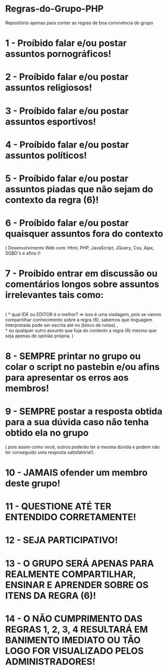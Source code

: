 # Regras-do-Grupo-PHP
Repositório apenas para conter as regras de boa convivência do grupo

# 1 - Proíbido falar e/ou postar assuntos pornográficos!
# 2 - Proíbido falar e/ou postar assuntos religiosos!
# 3 - Proíbido falar e/ou postar assuntos esportivos!
# 4 - Proíbido falar e/ou postar assuntos políticos!
# 5 - Proíbido falar e/ou postar assuntos piadas que não sejam do contexto da regra (6)!
# 6 - Proíbido falar e/ou postar quaisquer assuntos fora do contexto <br />
( Desenvolvimento Web com: Html, PHP, JavaScript, JQuery, Css, Ajax, SGBD's e afins )!
# 7 - Proíbido entrar em discussão ou comentários longos sobre assuntos irrelevantes tais como:
<br />( * qual IDE ou EDITOR é o melhor? => isso é uma viadagem, pois se vamos compartilhar conhecimento sobre a regra (6),
 sabemos que linguagem interpretada pode ser escrita até no (bloco de notas) ,<br />* ou qualquer outro assunto que fuja do contexto a regra (6) mesmo que seja apenas de opinião própria. )
# 8 - SEMPRE printar no grupo ou colar o script no pastebin e/ou afins para apresentar os erros aos membros!
# 9 - SEMPRE postar a resposta obtida para a sua dúvida caso não tenha obtido ela no grupo <br />
  ( pois assim como você, outros poderão ter a mesma dúvida e podem não ter conseguido uma resposta satisfatória!).
# 10 - JAMAIS ofender um membro deste grupo!
# 11 - QUESTIONE ATÉ TER ENTENDIDO CORRETAMENTE!
# 12 - SEJA PARTICIPATIVO!
# 13 - O GRUPO SERÁ APENAS PARA REALMENTE COMPARTILHAR, ENSINAR E APRENDER SOBRE OS ITENS DA REGRA (6)!
# 14 - O NÃO CUMPRIMENTO DAS REGRAS 1, 2, 3, 4 RESULTARÁ EM BANIMENTO IMEDIATO OU TÃO LOGO FOR VISUALIZADO PELOS ADMINISTRADORES!
